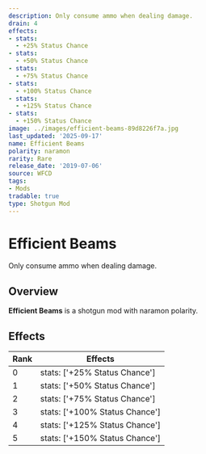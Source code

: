```yaml
---
description: Only consume ammo when dealing damage.
drain: 4
effects:
- stats:
  - +25% Status Chance
- stats:
  - +50% Status Chance
- stats:
  - +75% Status Chance
- stats:
  - +100% Status Chance
- stats:
  - +125% Status Chance
- stats:
  - +150% Status Chance
image: ../images/efficient-beams-89d8226f7a.jpg
last_updated: '2025-09-17'
name: Efficient Beams
polarity: naramon
rarity: Rare
release_date: '2019-07-06'
source: WFCD
tags:
- Mods
tradable: true
type: Shotgun Mod
---
```


# Efficient Beams

Only consume ammo when dealing damage.

## Overview

**Efficient Beams** is a shotgun mod with naramon polarity.

## Effects

| Rank | Effects |
|------|----------|
| 0 | stats: ['+25% Status Chance'] |
| 1 | stats: ['+50% Status Chance'] |
| 2 | stats: ['+75% Status Chance'] |
| 3 | stats: ['+100% Status Chance'] |
| 4 | stats: ['+125% Status Chance'] |
| 5 | stats: ['+150% Status Chance'] |

